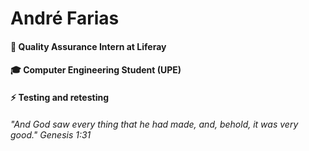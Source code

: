 # André Farias

#### 💙 Quality Assurance Intern at **Liferay**
#### 🎓 Computer Engineering Student (UPE)
#### ⚡  Testing and retesting

###### "And God saw every thing that he had made, and, behold, it was very good." Genesis 1:31
